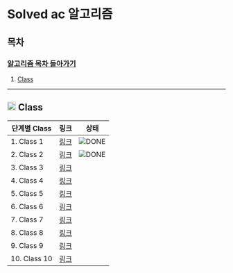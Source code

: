 # Solved ac 알고리즘

## 목차

### [알고리즘 목차 돌아가기](../../README.md)

1. [Class](#img-srchttpsgithubcomuser-attachmentsassets4f859c3e-6302-4ee1-8dd0-85fa6f0d84f7-class)

---

## <img src="https://github.com/user-attachments/assets/4f859c3e-6302-4ee1-8dd0-85fa6f0d84f7" width="20"> Class

| 단계별 Class    | 링크                             | 상태                                            |
|--------------|--------------------------------|-----------------------------------------------|
| 1. Class 1   | [링크](./Class/Class1/README.md) | ![DONE](https://img.shields.io/badge/DONE-brightgreen) |
| 2. Class 2   | [링크](./Class/Class2/README.md) | ![DONE](https://img.shields.io/badge/DONE-brightgreen) | 
| 3. Class 3   | [링크]()                         |                                               |
| 4. Class 4   | [링크]()                         |                                               |
| 5. Class 5   | [링크]()                         |                                               |
| 6. Class 6   | [링크]()                         |                                               |
| 7. Class 7   | [링크]()                         |                                               |
| 8. Class 8   | [링크]()                         |                                               |
| 9. Class 9   | [링크]()                         |                                               | 
| 10. Class 10 | [링크]()                         |                                               |